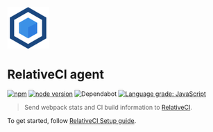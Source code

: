 <a href="https://relative-ci.com">
<img alt="RelativeCI" src="https://raw.githubusercontent.com/relative-ci/agent/master/assets/relative-ci--logo.svg?sanitize=true" width="96" />
</a>

# RelativeCI agent

[![npm](https://img.shields.io/npm/v/@relative-ci/agent.svg)](https://www.npmjs.com/package/@relative-ci/agent)
[![node version](https://img.shields.io/node/v/@relative-ci/agent.svg)](https://www.npmjs.com/package/@relative-ci/agent)
![Dependabot](https://api.dependabot.com/badges/status?host=github&repo=relative-ci/agent)
[![Language grade: JavaScript](https://img.shields.io/lgtm/grade/javascript/g/relative-ci/agent.svg?logo=lgtm&logoWidth=18)](https://lgtm.com/projects/g/relative-ci/agent/context:javascript)

> Send webpack stats and CI build information to [RelativeCI](https://relative-ci.com?utm_source=github-agent).

To get started, follow [RelativeCI Setup guide](https://relative-ci.com/documentation/setup?utm_source=github-agent).
